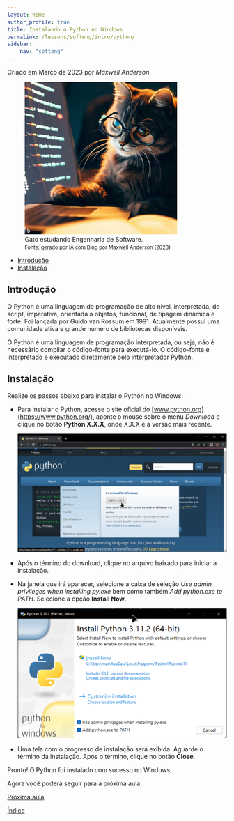 ```yaml
---
layout: home
author_profile: true
title: Instalando o Python no Windows
permalink: /lessons/softeng/intro/python/
sidebar:
    nav: "softeng"
---
```

Criado em Março de 2023 por *Maxwell Anderson*

<figure>
    <img src="../../../../assets/images/gpt/cat_studying_glasses.jpg" width="350" alt="Gato estudando usando óculos. Prompt: Create an image of a cat studying software engineering">
    <figcaption>Gato estudando Engenharia de Software.</figcaption>
    <small>Fonte: gerado por IA com Bing por Maxwell Anderson (2023)</small>
</figure>

- [Introdução](#introdução)
- [Instalação](#instalação)

## Introdução

O Python é uma linguagem de programação de alto nível, interpretada, de script, imperativa, orientada a objetos, funcional, de tipagem dinâmica e forte. Foi lançada por Guido van Rossum em 1991. Atualmente possui uma comunidade ativa e grande número de bibliotecas disponíveis.

O Python é uma linguagem de programação interpretada, ou seja, não é necessário compilar o código-fonte para executá-lo. O código-fonte é interpretado e executado diretamente pelo interpretador Python.

## Instalação

Realize os passos abaixo para instalar o Python no Windows:

- Para instalar o Python, acesse o site oficial do [www.python.org](https://www.python.org/), aponte o mouse sobre o menu *Download* e clique no botão **Python X.X.X**, onde X.X.X é a versão mais recente.

  ![Página principal de download do Python](../../../../assets/images/lessons/python01.png)

- Após o término do download, clique no arquivo baixado para iniciar a instalação.
- Na janela que irá aparecer, selecione a caixa de seleção *Use admin privileges when installing py.exe* bem como também *Add python.exe to PATH*. Selecione a opção **Install Now**.

  ![Tela de instalação do Python](../../../../assets/images/lessons/python02.png)

- Uma tela com o progresso de instalação será exibida. Aguarde o término da instalação. Após o término, clique no botão **Close**.

Pronto! O Python foi instalado com sucesso no Windows.

Agora você poderá seguir para a próxima aula.

[Próxima aula](/lessons/softeng/intro/django/)

[Índice](/lessons/softeng/)
